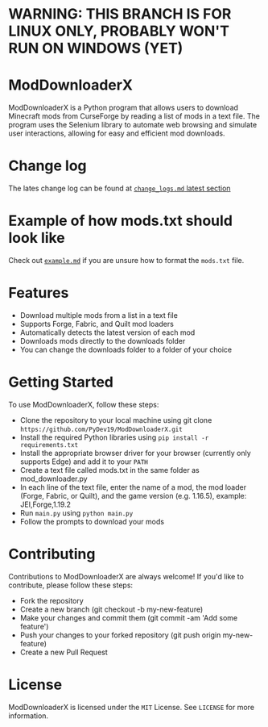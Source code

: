 # WARNING: THIS BRANCH IS FOR LINUX ONLY, PROBABLY WON'T RUN ON WINDOWS (YET)

# ModDownloaderX
ModDownloaderX is a Python program that allows users to download Minecraft mods from CurseForge by reading a list of mods in a text file. The program uses the Selenium library to automate web browsing and simulate user interactions, allowing for easy and efficient mod downloads.

# Change log
The lates change log can be found at [`change_logs.md` latest section](https://github.com/PyDev19/ModDownloaderX/blob/main/change_log.md#latest)

# Example of how mods.txt should look like
Check out [`example.md`](https://github.com/PyDev19/ModDownloaderX/blob/main/example.md) if you are unsure how to format the `mods.txt` file.

# Features
- Download multiple mods from a list in a text file
- Supports Forge, Fabric, and Quilt mod loaders
- Automatically detects the latest version of each mod
- Downloads mods directly to the downloads folder
- You can change the downloads folder to a folder of your choice

# Getting Started
To use ModDownloaderX, follow these steps:
- Clone the repository to your local machine using git clone `https://github.com/PyDev19/ModDownloaderX.git`
- Install the required Python libraries using `pip install -r requirements.txt`
- Install the appropriate browser driver for your browser (currently only supports Edge) and add it to your `PATH`
- Create a text file called mods.txt in the same folder as mod_downloader.py
- In each line of the text file, enter the name of a mod, the mod loader (Forge, Fabric, or Quilt), and the game version (e.g. 1.16.5), example: JEI,Forge,1.19.2
- Run `main.py` using `python main.py`
- Follow the prompts to download your mods

# Contributing
Contributions to ModDownloaderX are always welcome! If you'd like to contribute, please follow these steps:

- Fork the repository
- Create a new branch (git checkout -b my-new-feature)
- Make your changes and commit them (git commit -am 'Add some feature')
- Push your changes to your forked repository (git push origin my-new-feature)
- Create a new Pull Request

# License
ModDownloaderX is licensed under the `MIT` License. See `LICENSE` for more information.